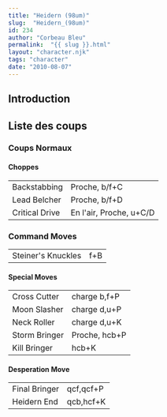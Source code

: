 ```yaml
---
title: "Heidern (98um)"
slug:  "Heidern_(98um)"
id: 234
author: "Corbeau Bleu"
permalink:  "{{ slug }}.html"
layout: "character.njk"
tags: "character"
date: "2010-08-07"
---
```


## Introduction

## Liste des coups

### Coups Normaux

#### Choppes

|                |                         |
|----------------|-------------------------|
| Backstabbing   | Proche, b/f+C           |
| Lead Belcher   | Proche, b/f+D           |
| Critical Drive | En l'air, Proche, u+C/D |

### Command Moves

|                    |     |
|--------------------|-----|
| Steiner's Knuckles | f+B |

#### Special Moves

|               |               |
|---------------|---------------|
| Cross Cutter  | charge b,f+P  |
| Moon Slasher  | charge d,u+P  |
| Neck Roller   | charge d,u+K  |
| Storm Bringer | Proche, hcb+P |
| Kill Bringer  | hcb+K         |

#### Desperation Move

|               |           |
|---------------|-----------|
| Final Bringer | qcf,qcf+P |
| Heidern End   | qcb,hcf+K |
